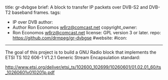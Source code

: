 title: gr-dvbgse
brief: A block to transfer IP packets over DVB-S2 and DVB-T2 baseband frames.
tags:
  - IP over DVB
author:
  - Author Ron Economos <w6rz@comcast.net>
copyright_owner:
  - Ron Economos <w6rz@comcast.net>
license: GPL version 3 or later.
repo: https://github.com/drmpeg/gr-dvbgse
#website:
#icon:
---
The goal of this project is to build a GNU Radio block that implements
the ETSI TS 102 606-1 V1.2.1 Generic Stream Encapsulation standard:

<http://www.etsi.org/deliver/etsi_ts/102600_102699/10260601/01.02.01_60/ts_10260601v010201p.pdf>
